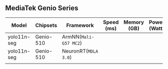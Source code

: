 ## MediaTek Genio Series
  
  | Model   |     Chipsets          |    Framework                |    Speed (ms) |   Memory (GB) |  Power (Watt) |     Temp (°C)    |
  |---------|-----------------------|-----------------------------|---------------|---------------|---------------|------------------|
  | yolo11n-seg  |  Genio-510 | ArmNN(`Mali-G57 MC2`)       |    |           |               |                  |
  | yolo11n-seg  |  Genio-510 | NeuronRT(`MDLA 3.0`)        |  
  |           |               |                  |
